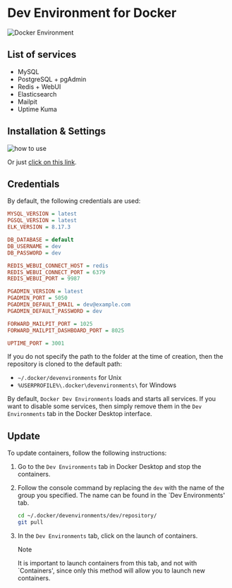 # Dev Environment for Docker

<img src="https://preview.dragon-code.pro/andrey-helldar/dev-environment.svg?brand=docker" alt="Docker Environment"/>

## List of services

* MySQL
* PostgreSQL + pgAdmin
* Redis + WebUI
* Elasticsearch
* Mailpit
* Uptime Kuma

## Installation & Settings

![how to use](.github/images/how-to-use.gif)

Or
just [click on this link](https://open.docker.com/dashboard/dev-envs?url=https://github.com/andrey-helldar/docker-environment.git&name=dev).

## Credentials

By default, the following credentials are used:

```ini
MYSQL_VERSION = latest
PGSQL_VERSION = latest
ELK_VERSION = 8.17.3

DB_DATABASE = default
DB_USERNAME = dev
DB_PASSWORD = dev

REDIS_WEBUI_CONNECT_HOST = redis
REDIS_WEBUI_CONNECT_PORT = 6379
REDIS_WEBUI_PORT = 9987

PGADMIN_VERSION = latest
PGADMIN_PORT = 5050
PGADMIN_DEFAULT_EMAIL = dev@example.com
PGADMIN_DEFAULT_PASSWORD = dev

FORWARD_MAILPIT_PORT = 1025
FORWARD_MAILPIT_DASHBOARD_PORT = 8025

UPTIME_PORT = 3001
```

If you do not specify the path to the folder at the time of creation, then the repository is cloned to the default path:

- `~/.docker/devenvironments` for Unix
- `%USERPROFILE%\.docker\devenvironments\` for Windows

By default, `Docker Dev Environments` loads and starts all services.
If you want to disable some services, then simply remove them in the `Dev Environments` tab in the Docker Desktop
interface.

## Update

To update containers, follow the following instructions:

1. Go to the `Dev Environments` tab in Docker Desktop and stop the containers.
2. Follow the console command by replacing the `dev` with the name of the group you specified. The name can be found in
   the `Dev Environments' tab.

   ```bash
   cd ~/.docker/devenvironments/dev/repository/
   git pull
   ```

3. In the `Dev Environments` tab, click on the launch of containers.
   > [!NOTE]
   > 
   > It is important to launch containers from this tab, and not with `Containers',
   since only this method will allow you to launch new containers.
